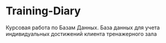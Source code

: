 # Training-Diary
Курсовая работа по Базам Данных. База данных для учета индивидуальных достижений клиента тренажерного зала
